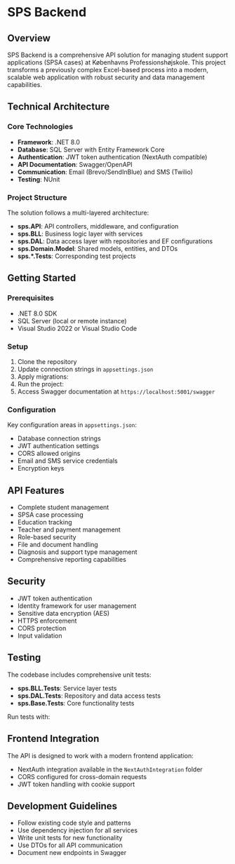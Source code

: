 # SPS Backend

## Overview
SPS Backend is a comprehensive API solution for managing student support applications (SPSA cases) at Københavns Professionshøjskole. This project transforms a previously complex Excel-based process into a modern, scalable web application with robust security and data management capabilities.

## Technical Architecture

### Core Technologies
- **Framework**: .NET 8.0
- **Database**: SQL Server with Entity Framework Core
- **Authentication**: JWT token authentication (NextAuth compatible)
- **API Documentation**: Swagger/OpenAPI
- **Communication**: Email (Brevo/SendInBlue) and SMS (Twilio)
- **Testing**: NUnit

### Project Structure
The solution follows a multi-layered architecture:

- **sps.API**: API controllers, middleware, and configuration
- **sps.BLL**: Business logic layer with services
- **sps.DAL**: Data access layer with repositories and EF configurations
- **sps.Domain.Model**: Shared models, entities, and DTOs
- **sps.*.Tests**: Corresponding test projects

## Getting Started

### Prerequisites
- .NET 8.0 SDK
- SQL Server (local or remote instance)
- Visual Studio 2022 or Visual Studio Code

### Setup
1. Clone the repository
2. Update connection strings in `appsettings.json`
3. Apply migrations:
4. Run the project:
5. Access Swagger documentation at `https://localhost:5001/swagger`

### Configuration
Key configuration areas in `appsettings.json`:

- Database connection strings
- JWT authentication settings
- CORS allowed origins
- Email and SMS service credentials
- Encryption keys

## API Features
- Complete student management
- SPSA case processing
- Education tracking
- Teacher and payment management
- Role-based security
- File and document handling
- Diagnosis and support type management
- Comprehensive reporting capabilities

## Security
- JWT token authentication
- Identity framework for user management
- Sensitive data encryption (AES)
- HTTPS enforcement
- CORS protection
- Input validation

## Testing
The codebase includes comprehensive unit tests:

- **sps.BLL.Tests**: Service layer tests
- **sps.DAL.Tests**: Repository and data access tests
- **sps.Base.Tests**: Core functionality tests

Run tests with:

## Frontend Integration
The API is designed to work with a modern frontend application:

- NextAuth integration available in the `NextAuthIntegration` folder
- CORS configured for cross-domain requests
- JWT token handling with cookie support

## Development Guidelines
- Follow existing code style and patterns
- Use dependency injection for all services
- Write unit tests for new functionality
- Use DTOs for all API communication
- Document new endpoints in Swagger